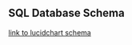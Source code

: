 ## SQL Database Schema

[link to lucidchart schema](https://lucid.app/lucidchart/3d7b532f-015b-48e1-aafe-b179dd6881e3/edit?view_items=4xwL2Tlp1MNU&invitationId=inv_05627ae6-e6b2-40be-9989-4983c6059225)

